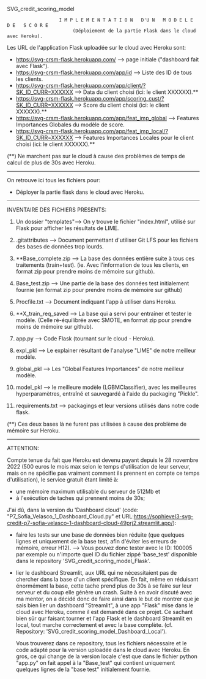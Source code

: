 SVG_credit_scoring_model
            
            
                       I M P L E M E N T A T I O N   D'U N   M O D E L E   D E   S C O R E 
                            (Déploiement de la partie Flask dans le cloud avec Heroku).



Les URL de l'application Flask uploadée sur le cloud avec Heroku sont:
- https://svg-crsm-flask.herokuapp.com/  --> page initiale ("dashboard fait avec Flask").
- https://svg-crsm-flask.herokuapp.com/app/id  --> Liste des ID de tous les clients.
- https://svg-crsm-flask.herokuapp.com/app/client/?SK_ID_CURR=XXXXXX  --> Data du client choisi (ici: le client XXXXXX).**
- https://svg-crsm-flask.herokuapp.com/app/scoring_cust/?SK_ID_CURR=XXXXXX  --> Score du client choisi (ici: le client XXXXXX).**
- https://svg-crsm-flask.herokuapp.com/app/feat_imp_global  --> Features Importances Globales du modèle de score.
- https://svg-crsm-flask.herokuapp.com/app/feat_imp_local/?SK_ID_CURR=XXXXXX --> Features Importances Locales pour le client choisi (ici: le client XXXXXX).**

(**) Ne marchent pas sur le cloud à cause des problèmes de temps de calcul de plus de 30s avec Heroku.

---------------------------------------------------------------------------------------------------------


On retrouve ici tous les fichiers pour:
- Déployer la partie flask dans le cloud avec Heroku.

---------------------------------------------------------------------------------------------------------


INVENTAIRE DES FICHIERS PRESENTS:

1. Un dossier "templates"--> On y trouve le fichier "index.html", utilisé sur Flask pour afficher les résultats de LIME.

2. .gitattributes --> Document permettant d'utiliser Git LFS pour les fichiers des bases de données trop lourds.

3. **Base_complete.zip --> La base des données entière suite à tous ces traitements (train+test). (ie. Avec l'information de tous les clients, en format zip pour prendre moins de mémoire sur github). 

4. Base_test.zip --> Une partie de la base des données test initialement fournie (en format zip pour prendre moins de mémoire sur github)

5. Procfile.txt --> Document indiquant l'app à utiliser dans Heroku. 

6. **X_train_req_saved --> La base qui a servi pour entraîner et tester le modèle. (Celle ré-équilibrée avec SMOTE, en format zip pour prendre moins de mémoire sur github).

7. app.py --> Code Flask (tournant sur le cloud - Heroku). 

8. expl_pkl --> Le explainer résultant de l'analyse "LIME" de notre meilleur modèle.

9. global_pkl --> Les "Global Features Importances" de notre meilleur modèle.

10. model_pkl --> le meilleure modèle (LGBMClassifier), avec les meilleures hyperparamètres, entraîné et sauvegardé à l'aide du packaging "Pickle".

11. requirements.txt --> packagings et leur versions utilisés dans notre code flask.


(**) Ces deux bases là ne furent pas utilisées à cause des problème de mémoire sur Heroku.


---------------------------------------------------------------------------------------------------------

ATTENTION:

Compte tenue du fait que Heroku est devenu payant depuis le 28 novembre 2022 (500 euros le mois max selon 
le temps d'utilisation de leur serveur, mais on ne spécifie pas vraiment comment ils prennent en compte ce 
temps d'utilisation), le service gratuit étant limité à:

- une mémoire maximum utilisable du serveur de 512Mb et
- à l'exécution de taches qui prennent moins de 30s;



J'ai dû, dans la version du 'Dashboard cloud' (code: "P7_Sofia_Velasco_1_Dashboard_Cloud.py" et 
URL:https://sophievel3-svg-credit-p7-sofia-velasco-1-dashboard-cloud-49prj2.streamlit.app/):

- faire les tests sur une base de données bien réduite (que quelques lignes et uniquement de la base test, 
  afin d'éviter les erreurs de mémoire, erreur H12).
           --> Vous pouvez donc tester avec le ID: 100005 par exemple ou n'importe quel ID du fichier zippé 
               'base_test' disponible dans le repository 'SVG_credit_scoring_model_Flask'.


- lier le dashboard Streamlit, aux URL qui ne nécessitaient pas de chercher dans la base d'un client 
  spécifique. 
  En fait, même en réduisant énormément la base, cette tache prend plus de 30s à se faire sur leur serveur 
  et du coup elle génère un crash. Suite à en avoir discuté avec ma mentor, on a décidé donc de faire ainsi 
  dans le but de montrer que je sais bien lier un dashboard "Streamlit", à une app "Flask" mise dans le 
  cloud avec Heroku, comme il est demandé dans ce projet. Ce sachant bien sûr qur faisant tourner et l'app 
  Flask et le dashboard Streamlit en local, tout marche correctement et avec la base complète.
  (cf. Repository: 'SVG_credit_scoring_model_Dashboard_Local').
  

  Vous trouverez dans ce repository, tous les fichiers nécessaire et le code adapté pour la version uploadée
  dans le cloud avec Heroku. En gros, ce qui change de la version locale c'est que dans le fichier python 
  "app.py" on fait appel à la "Base_test" qui contient uniquement quelques lignes de la "base test" 
  initialement fournie.